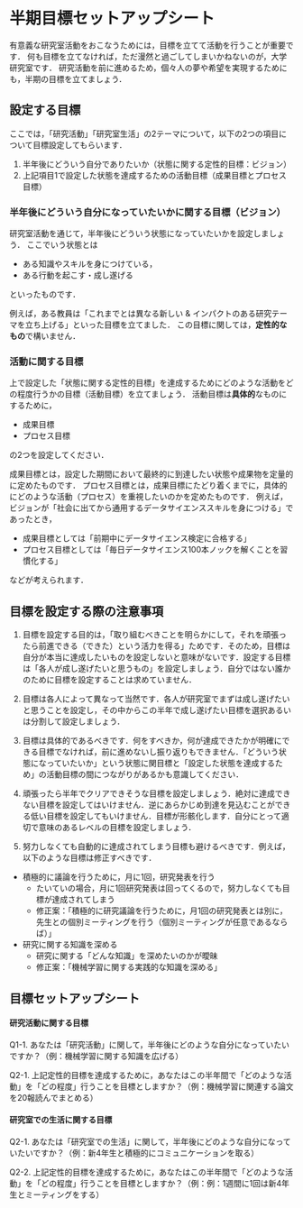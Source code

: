 # 半期目標セットアップシート

有意義な研究室活動をおこなうためには，目標を立てて活動を行うことが重要です．
何も目標を立てなければ，ただ漫然と過ごしてしまいかねないのが，大学研究室です．
研究活動を前に進めるため，個々人の夢や希望を実現するためにも，半期の目標を立てましょう．

## 設定する目標
ここでは，「研究活動」「研究室生活」の2テーマについて，以下の2つの項目について目標設定してもらいます．

1. 半年後にどういう自分でありたいか（状態に関する定性的目標：ビジョン）
2. 上記項目1で設定した状態を達成するための活動目標（成果目標とプロセス目標）


### 半年後にどういう自分になっていたいかに関する目標（ビジョン）
研究室活動を通じて，半年後にどういう状態になっていたいかを設定しましょう．
ここでいう状態とは
* ある知識やスキルを身につけている，
* ある行動を起こす・成し遂げる

といったものです．

例えば，ある教員は「これまでとは異なる新しい & インパクトのある研究テーマを立ち上げる」といった目標を立てました．
この目標に関しては，**定性的なもの**で構いません．


### 活動に関する目標
上で設定した「状態に関する定性的目標」を達成するためにどのような活動をどの程度行うかの目標（活動目標）を立てましょう．
活動目標は**具体的**なものにするために，
* 成果目標
* プロセス目標

の2つを設定してください．

成果目標とは，設定した期間において最終的に到達したい状態や成果物を定量的に定めたものです．
プロセス目標とは，成果目標にたどり着くまでに，具体的にどのような活動（プロセス）を重視したいのかを定めたものです．
例えば，ビジョンが「社会に出てから通用するデータサイエンススキルを身につける」であったとき，
* 成果目標としては「前期中にデータサイエンス検定に合格する」
* プロセス目標としては「毎日データサイエンス100本ノックを解くことを習慣化する」

などが考えられます．



## 目標を設定する際の注意事項
1. 目標を設定する目的は，「取り組むべきことを明らかにして，それを頑張ったら前進できる（できた）という活力を得る」ためです．そのため，目標は自分が本当に達成したいものを設定しないと意味がないです．設定する目標は「各人が成し遂げたいと思うもの」を設定しましょう．自分ではない誰かのために目標を設定することは求めていません．

2. 目標は各人によって異なって当然です．各人が研究室でまずは成し遂げたいと思うことを設定し，その中からこの半年で成し遂げたい目標を選択あるいは分割して設定しましょう．

3. 目標は具体的であるべきです．何をすべきか，何が達成できたかが明確にできる目標でなければ，前に進めないし振り返りもできません．「どういう状態になっていたいか」という状態に関目標と「設定した状態を達成するため」の活動目標の間につながりがあるかも意識してください．

4. 頑張ったら半年でクリアできそうな目標を設定しましょう．絶対に達成できない目標を設定してはいけません．逆にあらかじめ到達を見込むことができる低い目標を設定してもいけません．目標が形骸化します．自分にとって適切で意味のあるレベルの目標を設定しましょう．

5. 努力しなくても自動的に達成されてしまう目標も避けるべきです．例えば，以下のような目標は修正すべきです．
* 積極的に議論を行うために，月に1回，研究発表を行う
	* たいていの場合，月に1回研究発表は回ってくるので，努力しなくても目標が達成されてしまう
	* 修正案：「積極的に研究議論を行うために，月1回の研究発表とは別に，先生との個別ミーティングを行う（個別ミーティングが任意であるならば）」
* 研究に関する知識を深める
	* 研究に関する「どんな知識」を深めたいのかが曖昧
	* 修正案：「機械学習に関する実践的な知識を深める」


## 目標セットアップシート
#### 研究活動に関する目標
Q1-1. あなたは「研究活動」に関して，半年後にどのような自分になっていたいですか？（例：機械学習に関する知識を広げる）

Q2-1. 上記定性的目標を達成するために，あなたはこの半年間で「どのような活動」を「どの程度」行うことを目標としますか？（例：機械学習に関連する論文を20報読んでまとめる）

#### 研究室での生活に関する目標
Q2-1. あなたは「研究室での生活」に関して，半年後にどのような自分になっていたいですか？（例：新4年生と積極的にコミュニケーションを取る）

Q2-2. 上記定性的目標を達成するために，あなたはこの半年間で「どのような活動」を「どの程度」行うことを目標としますか？（例：例：1週間に1回は新4年生とミーティングをする）
